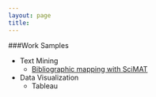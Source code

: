 ```yaml
---
layout: page
title: 
---
```

###Work Samples
+ Text Mining
  + [Bibliographic mapping with SciMAT](https://sci2s.ugr.es/scimat/)
+ Data Visualization
  + Tableau
